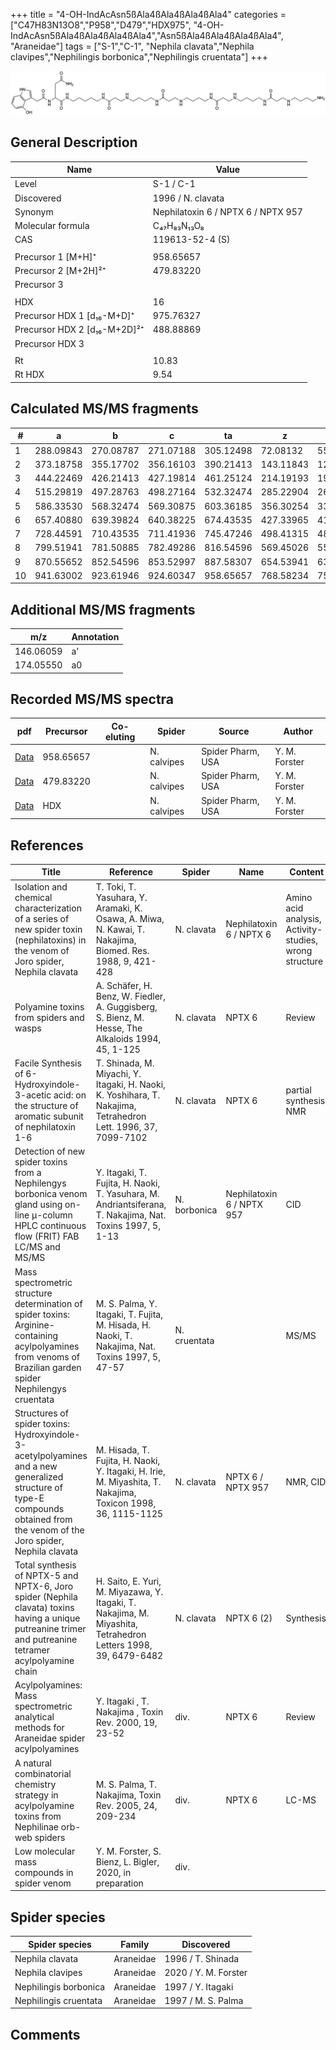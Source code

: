 +++
title = "4-OH-IndAcAsn5ßAla4ßAla4ßAla4ßAla4"
categories = ["C47H83N13O8","P958","D479","HDX975",
"4-OH-IndAcAsn5ßAla4ßAla4ßAla4ßAla4","Asn5ßAla4ßAla4ßAla4ßAla4",
"Araneidae"]
tags = ["S-1","C-1",
"Nephila clavata","Nephila clavipes","Nephilingis borbonica","Nephilingis cruentata"]
+++

![](/img/4-OH-IndAcAsn5bAla4bAla4bAla4bAla4.png)

## General Description

| Name                         | Value                              |
|------------------------------|------------------------------------|
| Level                        | S-1 / C-1                                |
| Discovered                   | 1996 / N. clavata                  |
| Synonym                      | Nephilatoxin 6 / NPTX 6 / NPTX 957 |
| Molecular formula            | C₄₇H₈₃N₁₃O₈                        |
| CAS                          | 119613-52-4 (S)                    |
|                              |                                    |
| Precursor 1 [M+H]⁺           | 958.65657                          |
| Precursor 2 [M+2H]²⁺         | 479.83220                          |
| Precursor 3                  |                                    |
|                              |                                    |
| HDX                          | 16                                 |
| Precursor HDX 1 [d₁₆-M+D]⁺   | 975.76327                          |
| Precursor HDX 2 [d₁₆-M+2D]²⁺ | 488.88869                          |
| Precursor HDX 3              |                                    |
|                              |                                    |
| Rt                           | 10.83                                   |
| Rt HDX                       | 9.54                                   |

## Calculated MS/MS fragments

| #  | a         | b         | c         | ta        | z         | y         | tz        |
|----|-----------|-----------|-----------|-----------|-----------|-----------|-----------|
| 1  | 288.09843 | 270.08787 | 271.07188 | 305.12498 | 72.08132  | 55.05477  | 89.10787  |
| 2  | 373.18758 | 355.17702 | 356.16103 | 390.21413 | 143.11843 | 126.09188 | 160.14498 |
| 3  | 444.22469 | 426.21413 | 427.19814 | 461.25124 | 214.19193 | 197.16538 | 231.21848 |
| 4  | 515.29819 | 497.28763 | 498.27164 | 532.32474 | 285.22904 | 268.20249 | 302.25559 |
| 5  | 586.33530 | 568.32474 | 569.30875 | 603.36185 | 356.30254 | 339.27599 | 373.32909 |
| 6  | 657.40880 | 639.39824 | 640.38225 | 674.43535 | 427.33965 | 410.31310 | 444.36620 |
| 7  | 728.44591 | 710.43535 | 711.41936 | 745.47246 | 498.41315 | 481.38660 | 515.43970 |
| 8  | 799.51941 | 781.50885 | 782.49286 | 816.54596 | 569.45026 | 552.42371 | 586.47681 |
| 9  | 870.55652 | 852.54596 | 853.52997 | 887.58307 | 654.53941 | 637.51286 | 671.56596 |
| 10 | 941.63002 | 923.61946 | 924.60347 | 958.65657 | 768.58234 | 751.55579 | 785.60889 |

## Additional MS/MS fragments

| m/z       | Annotation |
|-----------|------------|
| 146.06059    | a'   |
| 174.05550    | a0   |

## Recorded MS/MS spectra

| pdf | Precursor | Co-eluting | Spider | Source | Author |
|-----|-----------|------------|--------|--------|--------|
| [Data](/pdf/N-clavipes/958_4-OH-IndAcAsn5bAla4bAla4bAla4bAla4_Nc.pdf) | 958.65657 |           | N. calvipes| Spider Pharm, USA | Y. M. Forster |
| [Data](/pdf/N-clavipes/958_4-OH-IndAcAsn5bAla4bAla4bAla4bAla4_Nc_2.pdf) | 479.83220 |           | N. calvipes| Spider Pharm, USA | Y. M. Forster |
| [Data](/pdf/N-clavipes/958_4-OH-IndAcAsn5bAla4bAla4bAla4bAla4_Nc_HDX.pdf) | HDX |           | N. calvipes| Spider Pharm, USA | Y. M. Forster |

## References

| Title                                                                                                                                                                         | Reference                                                                                                      | Spider       | Name                      | Content                                                | Link                                                                                                               |
|-------------------------------------------------------------------------------------------------------------------------------------------------------------------------------|----------------------------------------------------------------------------------------------------------------|--------------|---------------------------|--------------------------------------------------------|--------------------------------------------------------------------------------------------------------------------|
| Isolation and chemical characterization of a series of new spider toxin (nephilatoxins) in the venom of Joro spider, Nephila clavata                                          | T. Toki, T. Yasuhara, Y. Aramaki, K. Osawa, A. Miwa, N. Kawai, T. Nakajima, Biomed. Res. 1988, 9, 421-428      | N. clavata   | Nephilatoxin 6 / NPTX 6   | Amino acid analysis, Activity-studies, wrong structure | [Link](https://www.jstage.jst.go.jp/article/biomedres/9/6/9_421/_article)                                          |
| Polyamine toxins from spiders and wasps                                                                                                                                       | A. Schäfer, H. Benz, W. Fiedler, A. Guggisberg, S. Bienz, M. Hesse, The Alkaloids 1994, 45, 1-125              | N. clavata   | NPTX 6                    | Review                                                 | [Link](https://www.sciencedirect.com/science/article/pii/S009995980860276X)                                        |
| Facile Synthesis of 6-Hydroxyindole-3-acetic acid: on the structure of aromatic subunit of nephilatoxin 1-6                                                                   | T. Shinada, M. Miyachi, Y. Itagaki, H. Naoki, K. Yoshihara, T. Nakajima, Tetrahedron Lett. 1996, 37, 7099-7102 | N. clavata   | NPTX 6                    | partial synthesis, NMR                                 | [Link](https://www.sciencedirect.com/science/article/pii/0040403996015833)                                         |
| Detection of new spider toxins from a Nephilengys borbonica venom gland using on-line µ-column HPLC continuous flow (FRIT) FAB LC/MS and MS/MS                                | Y. Itagaki, T. Fujita, H. Naoki, T. Yasuhara, M. Andriantsiferana, T. Nakajima, Nat. Toxins 1997, 5, 1-13      | N. borbonica | Nephilatoxin 6 / NPTX 957 | CID                                                    | [Link](https://onlinelibrary.wiley.com/doi/abs/10.1002/%28SICI%29%281997%295%3A1%3C1%3A%3AAID-NT1%3E3.0.CO%3B2-8)  |
| Mass spectrometric structure determination of spider toxins: Arginine-containing acylpolyamines from venoms of Brazilian garden spider Nephilengys cruentata                  | M. S. Palma, Y. Itagaki, T. Fujita, M. Hisada, H. Naoki, T. Nakajima, Nat. Toxins 1997, 5, 47-57               | N. cruentata |                           | MS/MS                                                  | [Link](https://onlinelibrary.wiley.com/doi/abs/10.1002/%28SICI%29%281997%295%3A2%3C47%3A%3AAID-NT1%3E3.0.CO%3B2-X) |
| Structures of spider toxins: Hydroxyindole-3-acetylpolyamines and a new generalized structure of type-E compounds obtained from the venom of the Joro spider, Nephila clavata | M. Hisada, T. Fujita, H. Naoki, Y. Itagaki, H. Irie, M. Miyashita, T. Nakajima, Toxicon 1998, 36, 1115-1125    | N. clavata   | NPTX 6 / NPTX 957         | NMR, CID                                               | [Link](https://www.sciencedirect.com/science/article/pii/S0041010198000865)                                        |
| Total synthesis of NPTX-5 and NPTX-6, Joro spider (Nephila clavata) toxins having a unique putreanine trimer and putreanine tetramer acylpolyamine chain                      | H. Saito, E. Yuri, M. Miyazawa, Y. Itagaki, T. Nakajima, M. Miyashita, Tetrahedron Letters 1998, 39, 6479-6482 | N. clavata   | NPTX 6 (2)                | Synthesis                                              | [Link](https://www.sciencedirect.com/science/article/pii/S0040403998013793)                                        |
| Acylpolyamines: Mass spectrometric analytical methods for Araneidae spider acylpolyamines                                                                                     | Y. Itagaki , T. Nakajima , Toxin Rev. 2000, 19, 23-52                                                          | div.         | NPTX 6                    | Review                                                 | [Link](https://www.tandfonline.com/doi/abs/10.1081/TXR-100100314)                                                  |
| A natural combinatorial chemistry strategy in acylpolyamine toxins from Nephilinae orb-web spiders                                                                            | M. S. Palma, T. Nakajima, Toxin Rev. 2005, 24, 209-234                                                         | div.         | NPTX 6                    | LC-MS                                                  | [Link](https://www.tandfonline.com/doi/abs/10.1081/TXR-200057857)                                                  |
| Low molecular mass compounds in spider venom      | Y. M. Forster, S. Bienz, L. Bigler, 2020, in preparation          | div.       |   |   | [Link](unknown) |

## Spider species

| Spider species        | Family    | Discovered         |
|-----------------------|-----------|--------------------|
| Nephila clavata       | Araneidae | 1996 / T. Shinada  |
| Nephila clavipes | Araneidae | 2020 / Y. M. Forster |
| Nephilingis borbonica | Araneidae | 1997 / Y. Itagaki  |
| Nephilingis cruentata | Araneidae | 1997 / M. S. Palma |

## Comments